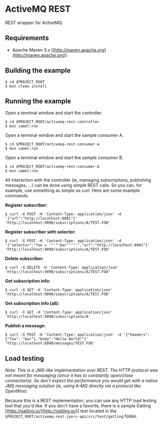 # ActiveMQ REST

REST wrapper for ActiveMQ.

## Requirements

* Apache Maven 3.x ([http://maven.apache.org](http://maven.apache.org))

## Building the example

```Shell
$ cd $PROJECT_ROOT
$ mvn clean install
```

## Running the example

Open a terminal window and start the controller.

```Shell
$ cd $PROJECT_ROOT/activemq-rest-controller
$ mvn camel:run
```

Open a terminal window and start the sample consumer A.

```Shell
$ cd $PROJECT_ROOT/activemq-rest-consumer-a
$ mvn camel:run
```

Open a terminal window and start the sample consumer B.

```Shell
$ cd $PROJECT_ROOT/activemq-rest-consumer-b
$ mvn camel:run
```

All interaction with the controller (ie, managing subscriptions, publishing messages, ...) can be done using simple REST calls. So you can, for example, use something as simple as _curl_. Here are some example commands:

__Register subscriber:__
```Shell
$ curl -X POST -H 'Content-Type: application/json' -d '{"url":"http://localhost:8081"}' 'http://localhost:9090/subscriptions/A/TEST.FOO'
```

__Register subscriber with selector:__
```Shell
$ curl -X POST -H 'Content-Type: application/json' -d '{"selector":"foo = '"'"'bar'"'"'","url":"http://localhost:8081"}' 'http://localhost:9090/subscriptions/A/TEST.FOO'
```

__Delete subscriber:__
```Shell
$ curl -X DELETE -H 'Content-Type: application/json' 'http://localhost:9090/subscriptions/A/TEST.FOO'
```

__Get subscription info:__
```Shell
$ curl -X GET -H 'Content-Type: application/json' 'http://localhost:9090/subscriptions/A/TEST.FOO'
```

__Get subscription info (all):__
```Shell
$ curl -X GET -H 'Content-Type: application/json' 'http://localhost:9090/subscriptions/A'
```

__Publish a message:__
```Shell
$ curl -X POST -H 'Content-Type: application/json' -d '{"headers":{"foo": "bar"},"body":"Hello World!"}' 'http://localhost:8080/messages/TEST.FOO'
```

## Load testing

_Note: This is a JMS-like implementation over REST. The HTTP protocol was not meant for messaging (since it has to constantly open/close connections). So don't expect the performance you would get with a native JMS messaging solution (ie, using A-MQ directly via a protocol like OpenWire)._

Because this is a REST implementation, you can use any HTTP load testing tool that you'd like. If you don't have a favorite, there is a sample Gatling [[http://gatling.io/](http://gatling.io/)] test located in the `$PROJECT_ROOT/activemq-rest-jaxrs-api/src/test/gatling` folder.
